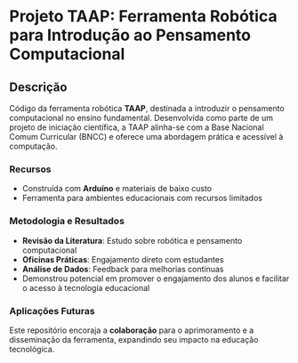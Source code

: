 
# Projeto TAAP: Ferramenta Robótica para Introdução ao Pensamento Computacional

## Descrição
Código da ferramenta robótica **TAAP**, destinada a introduzir o pensamento computacional no ensino fundamental. Desenvolvida como parte de um projeto de iniciação científica, a TAAP alinha-se com a Base Nacional Comum Curricular (BNCC) e oferece uma abordagem prática e acessível à computação.

### Recursos
- Construída com **Arduíno** e materiais de baixo custo
- Ferramenta para ambientes educacionais com recursos limitados

### Metodologia e Resultados
- **Revisão da Literatura**: Estudo sobre robótica e pensamento computacional
- **Oficinas Práticas**: Engajamento direto com estudantes
- **Análise de Dados**: Feedback para melhorias contínuas
- Demonstrou potencial em promover o engajamento dos alunos e facilitar o acesso à tecnologia educacional

### Aplicações Futuras
Este repositório encoraja a **colaboração** para o aprimoramento e a disseminação da ferramenta, expandindo seu impacto na educação tecnológica.

